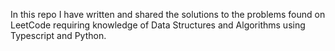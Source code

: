 In this repo I have written and shared the solutions to the problems found on LeetCode requiring knowledge of Data Structures and Algorithms using Typescript and Python.
